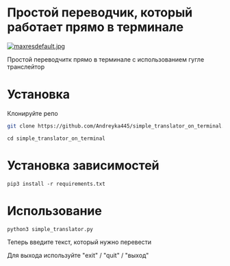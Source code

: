 # Простой переводчик, который работает прямо в терминале

[![maxresdefault.jpg](https://i.postimg.cc/tJrvrm5w/maxresdefault.jpg)](https://postimg.cc/0KwCjnh0)

 Простой переводчитк прямо в терминале с использованием гугле транслейтор
 # Установка
 Клонируйте репо

 ```bash
git clone https://github.com/Andreyka445/simple_translator_on_terminal.git
```
```
cd simple_translator_on_terminal
```

# Установка зависимостей

```
pip3 install -r requirements.txt
```
# Использование

```
python3 simple_translator.py
```
Теперь введите текст, который нужно перевести

Для выхода используйте "exit" / "quit" / "выход"
